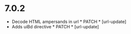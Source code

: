 7.0.2
=====

- Decode HTML ampersands in url * PATCH * [url-update]
- Adds uiBd directive * PATCH * [url-update]